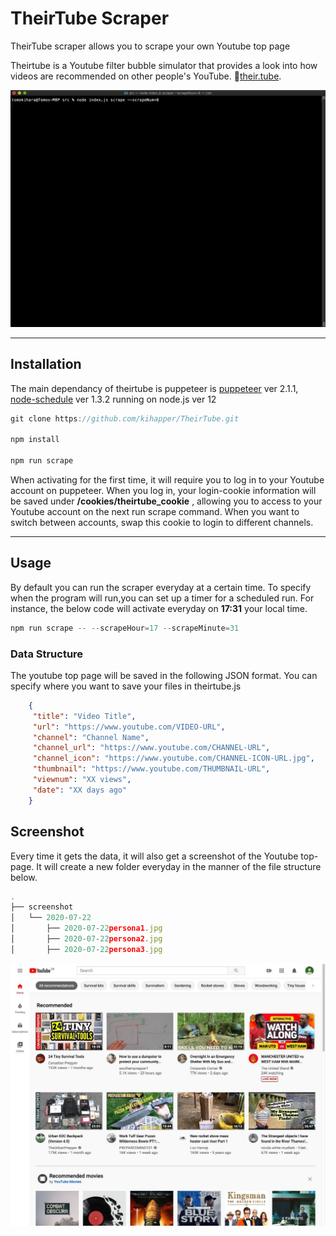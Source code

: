 

# TheirTube Scraper

TheirTube scraper allows you to scrape your own Youtube top page 

Theirtube is a Youtube filter bubble simulator that provides a look into how videos are recommended on other people's YouTube.  🔗[their.tube](https://www.their.tube). 


![Scraper Image](./images/theirtube_backend.gif)

----

## Installation

The main dependancy of theirtube is puppeteer is [puppeteer](https://github.com/puppeteer/puppeteer) ver 2.1.1,  [node-schedule](https://www.npmjs.com/package/node-schedule) ver 1.3.2 running on node.js ver 12


```javascript
git clone https://github.com/kihapper/TheirTube.git

npm install 

npm run scrape
```
When activating for the first time, it will require you to log in to your Youtube account on puppeteer. When you log in, your login-cookie information will be saved under __/cookies/theirtube_cookie__ , allowing you to access to your Youtube account on the next run scrape command. When you want to switch between accounts, swap this cookie to login to different channels.

----


## Usage

By default you can run the scraper everyday at a certain time. To specify when the program will run,you can set up a timer for a scheduled run. For instance, the below code will activate everyday on __17:31__ your local time.

```javascript
npm run scrape -- --scrapeHour=17 --scrapeMinute=31 
```
### Data Structure

The youtube top page will be saved in the following JSON format. You can specify where you want to save your files in theirtube.js



```json
    {
     "title": "Video Title",
     "url": "https://www.youtube.com/VIDEO-URL",
     "channel": "Channel Name",
     "channel_url": "https://www.youtube.com/CHANNEL-URL",
     "channel_icon": "https://www.youtube.com/CHANNEL-ICON-URL.jpg",
     "thumbnail": "https://www.youtube.com/THUMBNAIL-URL",
     "viewnum": "XX views",
     "date": "XX days ago"
    }
```



## Screenshot

Every time it gets the data, it will also get a screenshot of the Youtube top-page. It will create a new folder everyday in the manner of the file structure below.

```javascript
.
├── screenshot
│   └── 2020-07-22
│       ├── 2020-07-22persona1.jpg
│       ├── 2020-07-22persona2.jpg
│       ├── 2020-07-22persona3.jpg

```
![Scraper Image](./images/2020-07-22prepper.jpg)



